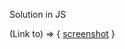 Solution in JS

(Link to) => { [screenshot](https://drive.google.com/file/d/13NzC-zhYdWOMO8C6acjVE2GuJ7BFlzHu/view?usp=sharing) }
